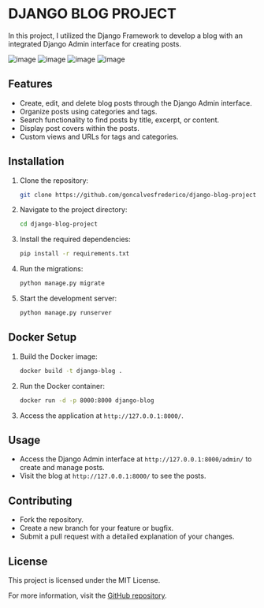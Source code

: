# DJANGO BLOG PROJECT
In this project, I utilized the Django Framework to develop a blog with an integrated Django Admin interface for creating posts.

![image](https://github.com/goncalvesfrederico/django-blog-project/assets/110829207/87799791-fe92-407a-8ea2-250e35a07ce3)
![image](https://github.com/goncalvesfrederico/django-blog-project/assets/110829207/6a55585f-c5af-423e-9d6c-4e868f282f15)
![image](https://github.com/goncalvesfrederico/django-blog-project/assets/110829207/269032dd-c311-450b-a54d-326278bf618c)
![image](https://github.com/goncalvesfrederico/django-blog-project/assets/110829207/76dc3e51-11d5-4b5c-a6ec-89626249297d)

## Features
- Create, edit, and delete blog posts through the Django Admin interface.
- Organize posts using categories and tags.
- Search functionality to find posts by title, excerpt, or content.
- Display post covers within the posts.
- Custom views and URLs for tags and categories.

## Installation

1. Clone the repository:
    ```bash
    git clone https://github.com/goncalvesfrederico/django-blog-project.git
    ```
2. Navigate to the project directory:
    ```bash
    cd django-blog-project
    ```
3. Install the required dependencies:
    ```bash
    pip install -r requirements.txt
    ```
4. Run the migrations:
    ```bash
    python manage.py migrate
    ```
5. Start the development server:
    ```bash
    python manage.py runserver
    ```

## Docker Setup

1. Build the Docker image:
    ```bash
    docker build -t django-blog .
    ```
2. Run the Docker container:
    ```bash
    docker run -d -p 8000:8000 django-blog
    ```
3. Access the application at `http://127.0.0.1:8000/`.

## Usage
- Access the Django Admin interface at `http://127.0.0.1:8000/admin/` to create and manage posts.
- Visit the blog at `http://127.0.0.1:8000/` to see the posts.

## Contributing
- Fork the repository.
- Create a new branch for your feature or bugfix.
- Submit a pull request with a detailed explanation of your changes.

## License
This project is licensed under the MIT License.

For more information, visit the [GitHub repository](https://github.com/goncalvesfrederico/django-blog-project).
